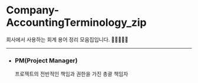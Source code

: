 # Company-AccountingTerminology_zip
회사에서 사용하는 회계 용어 정리 모음집입니다. 📒📕📗📘📙

***
* ### PM(Project Manager) ###   
  프로젝트의 전반적인 책임과 권한을 가진 총괄 책임자
